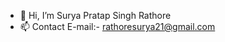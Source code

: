 - 👋 Hi, I’m Surya Pratap Singh Rathore
- 📫 Contact E-mail:- rathoresurya21@gmail.com

<!---
Suryaaa-Rathore/Suryaaa-Rathore is a ✨ special ✨ repository because its `README.md` (this file) appears on your GitHub profile.
You can click the Preview link to take a look at your changes.
--->
